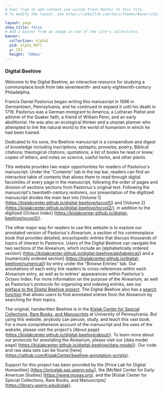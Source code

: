```yaml
---
# Feel free to add content and custom Front Matter to this file.
# To modify the layout, see https://jekyllrb.com/docs/themes/#overriding-theme-defaults

layout: page
show_title: false
# Add a banner from an image in one of the site's collections.
banner:
  collection: alpha1
  pid: alpha_0071
  y: 25%
  height: '500px'
---
```


### Digital Beehive

Welcome to the Digital Beehive, an interactive resource for studying a commonplace book from late
seventeenth- and early eighteenth-century Philadelphia.

Francis Daniel Pastorius began writing this manuscript in 1696 in Germantown, Pennsylvania, and he
continued to expand it until his death in 1719. Pastorius was a German immigrant to America, a Lutheran
Pietist and admirer of the Quaker faith, a friend of William Penn, and an early abolitionist. He was also
an ecological thinker and a utopian planner who attempted to link the natural world to the world of
humanism in which he had been trained.

Dedicated to his sons, the Beehive manuscript is a compendium and digest of knowledge including
inscriptions; epitaphs; proverbs; poetry; Biblical citations; theological citations; quotations; a list of
books he read or knew; copies of letters; and notes on science, useful herbs, and other plants.

This website provides two major opportunities for readers of Pastorius's manuscript. Under the "Contents"
tab in the top bar, readers can find an interactive table of contents that allows them to read through
digital facsimiles of every page in the manuscript, following the order of pages and division of sections
sections from Pastorius's original text. Following the manuscript's twentieth-century restorers, our
presentation of the digitized manuscript divides the main text into [Volume 1]
(https://kislakcenter.github.io/digital-beehive/tocvol1/) and [Volume 2]
(https://kislakcenter.github.io/digital-beehive/tocvol2/), in addition to the digitized [Octavo Index]
(https://kislakcenter.github.io/digital-beehive/tocvol3/).

The other major way for readers to use this website is to explore our annotated version of Pastorius's
Alvearium, a section of his commonplace book that provides detailed, encyclopedic entries that discuss
thousands of topics of interest to Pastorius. Users of the Digital Beehive can navigate the two sections
of the Alvearium, which include an [alphabetically ordered section]
(https://kislakcenter.github.io/digital-beehive/alphabetical/) and a [numerically ordered section]
(https://kislakcenter.github.io/digital-beehive/numerical/) by entry under the "Browse Entries" tab. Our
annotations of each entry link readers to cross-references within each Alvearium entry, as well as to
entries' appearances within Pastorius's Octavo Index. For more information on the purpose of the Alvearium,
as well as Pastorius's protocols for organizing and indexing entries, see our [preface to the Digital
Beehive project](https://kislakcenter.github.io/digital-beehive/about/). The Digital Beehive also has a
[search function](https://kislakcenter.github.io/digital-beehive/search/) that allows users to find
annotated entries from the Alvearium by searching for their topics.

The original, handwritten Beehive is in the [Kislak Center for Special Collections, Rare Books, and
Manuscripts](https://www.library.upenn.edu/kislak) at University of Pennsylvania. But using this website,
anybody can peruse, study, and teach this vast book. For a more comprehensive account of the manuscript and
the uses of the website, please visit the project's [About page]
(https://kislakcenter.github.io/digital-beehive/about/). To learn more about our protocols for annotating
the Alvearium, please visit our [data model page]
(https://kislakcenter.github.io/digital-beehive/data-model/). Our code and raw data sets can be found [here]
(https://github.com/KislakCenter/beehive-annotation-scripts).

Support for this project has been provided by the [Price Lab for Digital Humanities]
(https://pricelab.sas.upenn.edu/), the [McNeil Center for Early American Studies]
(https://www.mceas.org), and the [Kislak Center for Special Collections, Rare Books, and Manuscripts]
(https://library.upenn.edu/kislak).